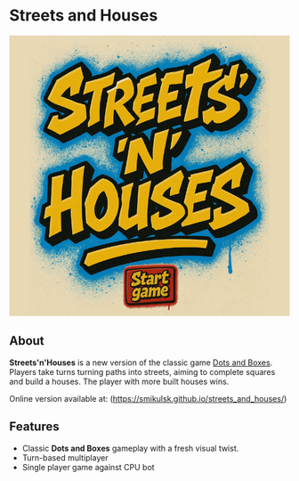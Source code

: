 # Streets and Houses

![Title Screen](https://github.com/smikulsk/streets_and_houses/blob/master/resources/ui/title_screen.png)

## About

**Streets'n'Houses** is a new version of the classic game [Dots and Boxes](https://en.wikipedia.org/wiki/Dots_and_boxes). Players take turns turning paths into streets, aiming to complete squares and build a houses.
The player with more built houses wins.

Online version available at: (https://smikulsk.github.io/streets_and_houses/)

## Features

- Classic **Dots and Boxes** gameplay with a fresh visual twist.
- Turn-based multiplayer
- Single player game against CPU bot
